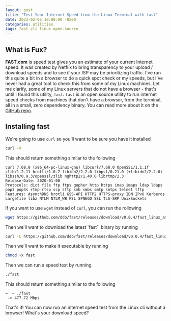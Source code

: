 ```yaml
---
layout: post
title: "Test Your Internet Speed from the Linux Terminal with fast"
date: 2023-02-05 10:00:00 -0500
categories: utilities
tags: fast cli linux open-source
---
```


## What is Fux?

**FAST.com** is speed test gives you an estimate of your current Internet speed. It was created by Netflix to bring transparency to your  upload / download speeds and to see if your ISP may be prioritizing traffic.  I've run this quite a bit in a browser to do a quick spot check or my speeds, but I've never had a great tool to check this from some of my Linux machines. Let me clarify, some of my Linux servers that do not have a browser - that's until I found this utility, `fast`.  `fast` is an open source utility to run internet speed checks from machines that don't have a browser, from the terminal, all in a small, zero dependency binary.  You can read more about it on the [GitHub repo](https://github.com/ddo/fast/). 

## Installing fast

We're going to use `curl` so you'll want to be sure you have it installed

```bash
curl -V
```

This should return something similar to the following

```console
curl 7.68.0 (x86_64-pc-linux-gnu) libcurl/7.68.0 OpenSSL/1.1.1f zlib/1.2.11 brotli/1.0.7 libidn2/2.2.0 libpsl/0.21.0 (+libidn2/2.2.0) libssh/0.9.3/openssl/zlib nghttp2/1.40.0 librtmp/2.3
Release-Date: 2020-01-08
Protocols: dict file ftp ftps gopher http https imap imaps ldap ldaps pop3 pop3s rtmp rtsp scp sftp smb smbs smtp smtps telnet tftp
Features: AsynchDNS brotli GSS-API HTTP2 HTTPS-proxy IDN IPv6 Kerberos Largefile libz NTLM NTLM_WB PSL SPNEGO SSL TLS-SRP UnixSockets
```


If you want to use `wget` instead of `curl`, you can run the rollowing

```bash
wget https://github.com/ddo/fast/releases/download/v0.0.4/fast_linux_amd64 -O fast
```

Then we'll want to download the latest `fast`` binary by running

```bash
curl -L https://github.com/ddo/fast/releases/download/v0.0.4/fast_linux_amd64 -o fast
```

Then we'll want to make it executable by running


```bash
chmod +x fast
```

Then we can run a speed test by running

```bash
./fast
```

This should return something similar to the following

```console
➜  ~ ./fast
 -> 477.72 Mbps
```


That's it!  You can now run an internet speed test from the Linux cli without a browser!  What's your download speed?
